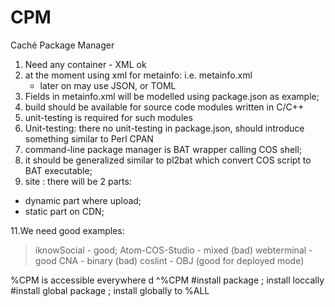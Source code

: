 CPM
===

Caché Package Manager

1. Need any container - XML ok
2. at the moment using xml for metainfo: i.e. metainfo.xml
   - later on may use JSON, or TOML
3. Fields in metainfo.xml will be modelled using package.json as example;
5. build should be available for source code modules written in C/C++
6. unit-testing is required for such modules
7. Unit-testing: there no unit-testing in package.json, should introduce something similar to Perl CPAN
8. command-line package manager is BAT wrapper calling COS shell;
9. it should be generalized similar to pl2bat which convert COS script to BAT executable;
10. site :  there will be 2 parts:
 - dynamic part where upload;
 - static part on CDN;


11.We need good examples:
  > iknowSocial - good;
  > Atom-COS-Studio - mixed (bad)
  > webterminal - good
  > CNA - binary (bad)
  > coslint - OBJ (good for deployed mode)

%CPM is accessible everywhere
d ^%CPM
 #install package ; install loccally
 #install global package ; install globally to %ALL